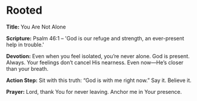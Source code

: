 # Rooted

**Title:** You Are Not Alone

**Scripture:** Psalm 46:1 – 'God is our refuge and strength, an ever-present help in trouble.'

**Devotion:**
Even when you feel isolated, you’re never alone. God is present. Always. Your feelings don’t cancel His nearness. Even now—He’s closer than your breath.

**Action Step:** Sit with this truth: “God is with me right now.” Say it. Believe it.

**Prayer:**
Lord, thank You for never leaving. Anchor me in Your presence.